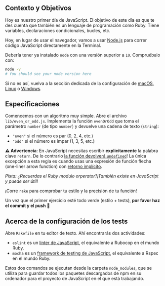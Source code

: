 ## Contexto y Objetivos

Hoy es nuestro primer día de JavaScript. El objetivo de este día es que te des cuenta que también es un lenguaje de programación como Ruby. Tiene variables, declaraciones condicionales, bucles, etc.

Hoy, en lugar de usar el navegador, vamos a usar [Node.js](https://nodejs.org/en/) para correr código JavaScript directamente en la Terminal.

Debería tener ya instalado `node` con una versión superior a `10`. Compruébalo con:

```bash
node -v
# You should see your node version here
```

Si no es así, vuelva a la sección dedicada de la configuración de [macOS](https://github.com/lewagon/setup/blob/master/macos.md#nodejs), [Linux](https://github.com/lewagon/setup/blob/master/ubuntu.md#nodejs) o [Windows](https://github.com/lewagon/setup/blob/master/windows.md#nodejs).

## Especificaciones

Comencemos con un algoritmo muy simple. Abre el archivo `lib/even_or_odd.js`. Implementa la función `evenOrOdd` que toma el parámetro `number` (de tipo `number`) y devuelve una cadena de texto (`string`):

- `"even"` si el número es par (0, 2, 4, etc.)
- `"odd"` si el número es impar (1, 3, 5, etc.)

**⚠️ Advertencia**: En JavaScript necesitas escribir **explicitamente** la palabra clave `return`. De lo contrario [la función devolverá `undefined`](https://developer.mozilla.org/en-US/docs/Web/JavaScript/Reference/Statements/return#Syntax)! La única excepción a esta regla es cuando usas una expresión de función flecha (one-liner arrow function) con [retorno implícito](https://developer.mozilla.org/en-US/docs/Web/JavaScript/Reference/Functions/Arrow_functions#Function_body).

 _Pista: ¿Recuerdas el Ruby modulo orperator?¡También existe en JavaScript y puede ser útil!_

¡Corre `rake` para comprobar tu estilo y la precisión de tu función!

Un vez que el primer ejercicio esté todo verde (estilo + tests), **por favor haz el commit y el push** 🙏

## Acerca de la configuración de los tests

Abre `Rakefile` en tu editor de texto. Ahí encontrarás dos actividades:

- `eslint` es un [linter de JavaScript](http://eslint.org/), el equivalente a Rubocop en el mundo Ruby.
- `mocha` es un [framework de testing de JavaScript](https://mochajs.org), el equivalente a Rspec en el mundo Ruby.

Estos dos comandos se ejecutan desde la carpeta `node_modules`, que se utiliza para guardar todos los paquetes descargados de npm en su ordenador para el proyecto de JavaScript en el que está trabajando.
